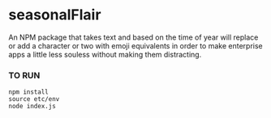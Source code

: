 # seasonalFlair

An NPM package that takes text and based on the time of year will replace or add a character or two with emoji equivalents in order to make enterprise apps a little less souless without making them distracting.


### TO RUN
```
npm install
source etc/env
node index.js
```

